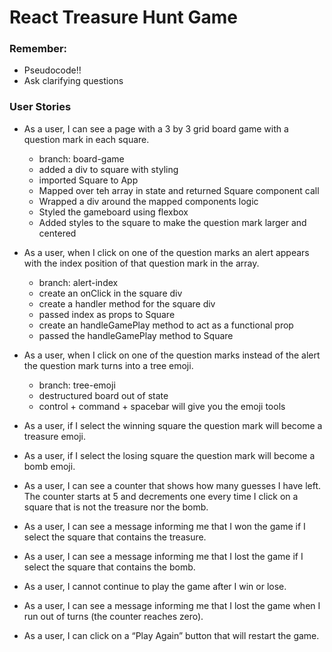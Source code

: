 # React Treasure Hunt Game

### Remember:
- Pseudocode!!
- Ask clarifying questions

### User Stories
- As a user, I can see a page with a 3 by 3 grid board game with a question mark in each square.
    - branch: board-game
    - added a div to square with styling
    - imported Square to App
    - Mapped over teh array in state and returned Square component call
    - Wrapped a div around the mapped components logic
    - Styled the gameboard using flexbox
    - Added styles to the square to make the question mark larger and centered 
- As a user, when I click on one of the question marks an alert appears with the index position of that question mark in the array.
    - branch: alert-index
    - create an onClick in the square div
    - create a handler method for the square div
    - passed index as props to Square
    - create an handleGamePlay method to act as a functional prop
    - passed the handleGamePlay method to Square
- As a user, when I click on one of the question marks instead of the alert the question mark turns into a tree emoji.
    - branch: tree-emoji
    - destructured board out of state
    - control + command + spacebar will give you the emoji tools
    
- As a user, if I select the winning square the question mark will become a treasure emoji.
- As a user, if I select the losing square the question mark will become a bomb emoji.
- As a user, I can see a counter that shows how many guesses I have left. The counter starts at 5 and decrements one every time I click on a square that is not the treasure nor the bomb.
- As a user, I can see a message informing me that I won the game if I select the square that contains the treasure.
- As a user, I can see a message informing me that I lost the game if I select the square that contains the bomb.
- As a user, I cannot continue to play the game after I win or lose.
- As a user, I can see a message informing me that I lost the game when I run out of turns (the counter reaches zero).
- As a user, I can click on a “Play Again” button that will restart the game.
